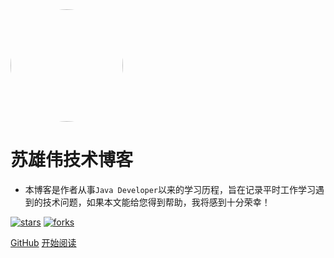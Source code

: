 <img width="180px" style="border-radius: 50%" bor src="https://avatars0.githubusercontent.com/u/16059325?s=400&u=8e5313d85034e7a864a63fdc8fbe6e4ba25111bc&v=4">

# 苏雄伟技术博客

- 本博客是作者从事```Java Developer```以来的学习历程，旨在记录平时工作学习遇到的技术问题，如果本文能给您得到帮助，我将感到十分荣幸！

[![stars](https://badgen.net/github/stars/Q-Angelo/Nodejs-Roadmap?icon=github&color=4ab8a1)](https://github.com/Q-Angelo/Nodejs-Roadmap) [![forks](https://badgen.net/github/forks/Q-Angelo/Nodejs-Roadmap?icon=github&color=4ab8a1)](https://github.com/Q-Angelo/Nodejs-Roadmap) 

[GitHub](<https://github.com/suxiongwei/blog>)
[开始阅读](README.md)


